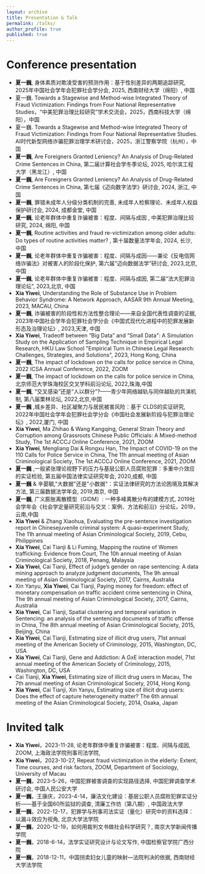 ```yaml
---
layout: archive
title: Presentation & Talk
permalink: /talks/
author_profile: true
published: true
---
```


Conference presentation
======
* **夏一巍**, 身体素质对欺凌受害的预测作用：基于性别差异的两期追踪研究, 2025年中国社会学年会犯罪社会学分会, 2025, 西南财经大学（绵阳）, 中国 
* 夏一巍. Towards a Stagewise and Method-wise Integrated Theory of Fraud Victimization: Findings from Four National Representative Studies，“中美犯罪治理比较研究”学术交流会，2025，西南科技大学（绵阳），中国
* 夏一巍. Towards a Stagewise and Method-wise Integrated Theory of Fraud Victimization: Findings from Four National Representative Studies. AI时代新型网络诈骗犯罪治理学术研讨会，2025，浙江警察学院（杭州），中国
* **夏一巍**, Are Foreigners Granted Leniency? An Analysis of Drug-Related Crime Sentences in China, 第二届计算社会学冬季论坛, 2025, 哈尔滨工程大学（黑龙江）, 中国 
* **夏一巍**, Are Foreigners Granted Leniency? An Analysis of Drug-Related Crime Sentences in China, 第七届《迈向数字法学》研讨会, 2024, 浙江, 中国
* **夏一巍**, 罪错未成年人分级分类机制的完善, 未成年人检察理论、未成年人权益保护研讨会, 2024, 成都金堂, 中国
* **夏一巍**, 论老年群体中重复诈骗被害：程度、间隔与成因 , 中美犯罪治理比较研究, 2024, 绵阳, 中国 
* **夏一巍**, Routine activities and fraud re-victimization among older adults: Do types of routine activities matter? , 第十届数量法学年会, 2024, 长沙, 中国 
* **夏一巍**, 论老年群体中重复诈骗被害：程度、间隔与成因——兼论《反电信网络诈骗法》对被害人的阶段化保护, 第六届“迈向数据法学”研讨会, 2023,北京, 中国 
* **夏一巍**, 论老年群体中重复诈骗被害：程度、间隔与成因, 第二届“法大犯罪治理论坛”, 2023,北京, 中国 
* **Xia Yiwei**, Understanding the Role of Substance Use in Problem Behavior Syndrome: A Network Approach, AASAR 9th Annual Meeting, 2023, MACAU, China
* **夏一巍**, 诈骗被害的阶段性和方法性整合理论——来自全国代表性调查的证据, 2023年中国社会学年会犯罪社会学分会《中国式现代化进程中的犯罪发展新形态及治理论坛》, 2023,天津, 中国 
* **Xia Yiwei**, Tradeoff between “Big Data” and “Small Data": A Simulation Study on the Application of Sampling Technique in Empirical 
Legal Research, HKU Law School "Empirical Turn in Chinese Legal Research: Challenges, Strategies, and Solutions", 2023, Hong Kong, China
* **夏一巍**, The impact of lockdown on the calls for police service in China, 2022 ICSA Annual Conference, 2022, ZOOM 
* **夏一巍**, The impact of lockdown on the calls for police service in China, 北京师范大学珠海校区交叉学科前沿论坛, 2022,珠海,中国 
* **夏一巍**, “交叉感染”还是“人以群分”?——青少年网络越轨与同伴越轨的共演机制, 第八届栗林论坛, 2022,北京,中国 
* **夏一巍** ,城乡差异、社区凝聚力与居民被害风险：基于 CLDS的实证研究, 2022年中国社会学年会犯罪社会学分会《中国社会发展新阶段与犯罪治理论坛》, 2022,厦门, 中国 
* **Xia Yiwei**, Ma Zhihao & Wang Kangqing, General Strain Theory and Corruption among Grassroots Chinese Public
Officials: A Mixed-method Study, The 1st ACCCJ Online Conference, 2021, ZOOM
* **Xia Yiwei**, Mengliang Dai & Rongxu Han, The Impact of COVID-19 on the 110 Calls for Police Service in China, The 11h annual meeting of Asian Criminological Society, The 1st ACCCJ Online Conference, 2021, ZOOM
* **夏一巍** ,一般紧张理论视野下的压力与基层公职人员腐败犯罪：多重中介效应的实证检验, 第五届中国法律实证研究年会, 2020,成都, 中国 
* **夏一巍** & 辛晏毓,"大数据"还是"小数据"：实证法律研究的方法论困境及其解决方法, 第三届数据法学年会, 2019,南京, 中国 
* **夏一巍**, 广义膨胀离散模型（GIDM）: 一种多峰离散分布的建模方式, 2019社会学年会《社会学定量研究前沿与交叉：案例、方法和前沿》分论坛，2019，云南,中国 
* **Xia Yiwei** & Zhang Xiaohua, Evaluating the pre-sentence investigation report in Chinesejuvenile criminal system: A quasi-experiment Study, The 11h annual meeting of Asian Criminological Society, 2019, Cebu, Philippines 
* **Xia Yiwei**, Cai Tianji & Li Fuming, Mapping the routine of Women trafficking: Evidence from Court, The 10h annual meeting of Asian Criminological Society, 2018, Penang, Malaysia
* **Xia Yiwei**, Cai Tianji, Effect of judge’s gender on rape sentencing: A data mining approach to analyze judgment documents, The 9h annual meeting of Asian Criminological Society, 2017, Cairns, Australia
* Xin Yanyu, **Xia Yiwei**, Cai Tianji, Paying money for freedom: effect of monetary compensation on traffic accident crime sentencing in China, The 9h annual meeting of Asian Criminological Society, 2017, Cairns, Australia
* **Xia Yiwei**, Cai Tianji, Spatial clustering and temporal variation in Sentencing: an analysis of the sentencing documents of traffic offense in China, The 8th annual meeting of Asian Criminological Society, 2015, Beijing, China
* **Xia Yiwei**, Cai Tianji, Estimating size of illicit drug users, 71st annual meeting of the American Society of Criminology, 2015, Washington, DC, USA 
* **Xia Yiwei**, Cai Tianji, Gene and Addiction: A GxE interaction model, 71st annual meeting of the American Society of Criminology, 2015, Washington, DC, USA
* Cai Tianji, **Xia Yiwei**, Estimating size of illicit drug users in Macau, The 7th annual meeting of Asian Criminological Society, 2014, Hong Kong.
* **Xia Yiwei**, Cai Tianji, Xin Yanyu, Estimating size of illicit drug users: Does the effect of capture heterogeneity matter? The 6th annual meeting of the Asian Criminological Society, 2014, Osaka, Japan

Invited talk
======
* **Xia Yiwei**，2023-11-28, 论老年群体中重复诈骗被害：程度、间隔与成因, ZOOM, 上海政法学院刑事司法学院,
* **Xia Yiwei**，2023-10-27, Repeat fraud victimization in the elderly: Extent, Time courses, and risk factors, ZOOM, Department of Sociology, University of Macau
* **夏一巍**，2023-5-26，中国犯罪被害调查的实现路径选择, 中国犯罪调查学术研讨会, 中国人民公安大学
* **夏一巍**，王康庆，2023-4-14，廉洁文化建设：基层公职人员腐败犯罪实证分析——基于全国60所监狱的调查, 清廉工作坊（第八期）, 中国政法大学
* **夏一巍**，2022-12-17，犯罪学与刑事司法实证（量化）研究中的资料选择：以漏斗效应为视角, 北京大学法学院
* **夏一巍**，2020-12-19，如何用裁判文书做社会科学研究？, 南京大学新闻传播学院
* **夏一巍**，2018-6-14，法学实证研究设计与论文写作, 中国检察官学院广西分院
* **夏一巍**，2018-12-11，中国拐卖妇女儿童的映射—法院判决的依据, 西南财经大学法学院
